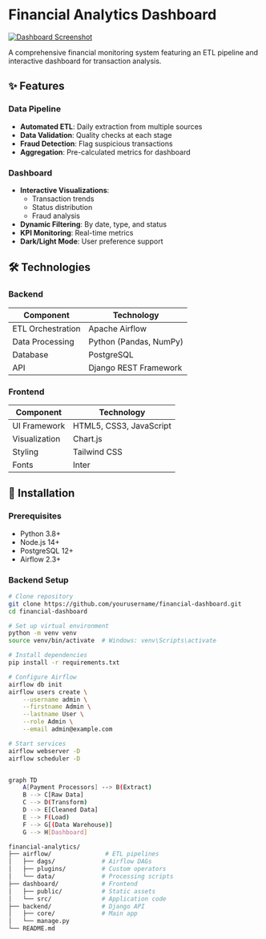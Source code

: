 # Financial Analytics Dashboard

[![Dashboard Screenshot](./screenshot.png)](https://github.com/chardinal/financial-dashboard-business-Intelligence/blob/82c23091e49f067ac0e4c82646eeb0ebcaad9220/dashboard.png)

A comprehensive financial monitoring system featuring an ETL pipeline and interactive dashboard for transaction analysis.

## ✨ Features

### Data Pipeline
- **Automated ETL**: Daily extraction from multiple sources
- **Data Validation**: Quality checks at each stage
- **Fraud Detection**: Flag suspicious transactions
- **Aggregation**: Pre-calculated metrics for dashboard

### Dashboard
- **Interactive Visualizations**: 
  - Transaction trends
  - Status distribution  
  - Fraud analysis
- **Dynamic Filtering**: By date, type, and status
- **KPI Monitoring**: Real-time metrics
- **Dark/Light Mode**: User preference support

## 🛠️ Technologies

### Backend
| Component       | Technology |
|----------------|------------|
| ETL Orchestration | Apache Airflow |
| Data Processing | Python (Pandas, NumPy) |
| Database       | PostgreSQL |
| API            | Django REST Framework |

### Frontend
| Component       | Technology |
|----------------|------------|
| UI Framework   | HTML5, CSS3, JavaScript |
| Visualization  | Chart.js |
| Styling        | Tailwind CSS |
| Fonts          | Inter |

## 🚀 Installation

### Prerequisites
- Python 3.8+
- Node.js 14+
- PostgreSQL 12+
- Airflow 2.3+

### Backend Setup
```bash
# Clone repository
git clone https://github.com/yourusername/financial-dashboard.git
cd financial-dashboard

# Set up virtual environment
python -m venv venv
source venv/bin/activate  # Windows: venv\Scripts\activate

# Install dependencies
pip install -r requirements.txt

# Configure Airflow
airflow db init
airflow users create \
    --username admin \
    --firstname Admin \
    --lastname User \
    --role Admin \
    --email admin@example.com

# Start services
airflow webserver -D
airflow scheduler -D


graph TD
    A[Payment Processors] --> B(Extract)
    B --> C[Raw Data]
    C --> D(Transform)
    D --> E[Cleaned Data]
    E --> F(Load)
    F --> G[(Data Warehouse)]
    G --> H[Dashboard]

financial-analytics/
├── airflow/               # ETL pipelines
│   ├── dags/             # Airflow DAGs
│   ├── plugins/          # Custom operators
│   └── data/             # Processing scripts
├── dashboard/            # Frontend
│   ├── public/           # Static assets
│   └── src/              # Application code
├── backend/              # Django API
│   ├── core/             # Main app
│   └── manage.py
└── README.md
